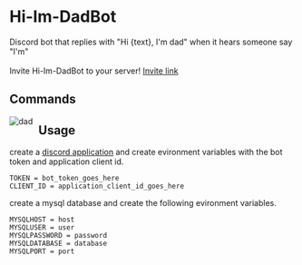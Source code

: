 # Hi-Im-DadBot
Discord bot that replies with "Hi {text}, I'm dad" when it hears someone say "I'm"\
<br>
Invite Hi-Im-DadBot to your server! [Invite link](https://discord.com/api/oauth2/authorize?client_id=1077956155625721857&permissions=274914675712&scope=bot%20applications.commands)

## Commands

<img src="https://i.imgur.com/pqmbjSh.png"
     alt="dad"
     title="source: imgur.com"
     style="float: left; margin-right: 10px;" />
## Usage
create a [discord application](https://discord.com/developers/applications) and create evironment variables with the bot token and application client id.
```Properties
TOKEN = bot_token_goes_here
CLIENT_ID = application_client_id_goes_here
```
create a mysql database and create the following evironment variables.
```Properties
MYSQLHOST = host
MYSQLUSER = user
MYSQLPASSWORD = password
MYSQLDATABASE = database
MYSQLPORT = port
```

